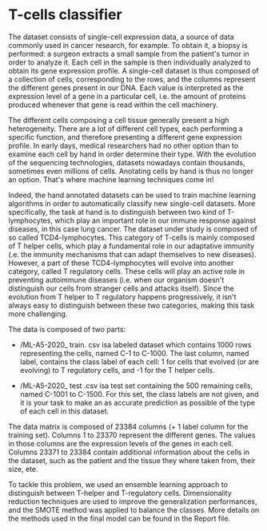 # T-cells classifier


The dataset consists of single-cell expression data, a source of data commonly used in cancer research, for example. To obtain it, a biopsy is performed: a surgeon extracts a small sample from the patient's tumor in order to analyze it. Each cell in the sample is then individually analyzed to obtain its gene expression profile. A single-cell dataset is thus composed of a collection of cells, corresponding to the rows, and the columns represent the different genes present in our DNA. Each value is interpreted as the expression level of a gene in a particular cell, i.e. the amount of proteins produced whenever that gene is read within the cell machinery.

The different cells composing a cell tissue generally present a high heterogeneity. There are a lot of different cell types, each performing a specific function,
and therefore presenting a different gene expression profile. In early days, medical researchers had no other option than to examine each cell by hand in
order determine their type. With the evolution of the sequencing technologies, datasets nowadays contain thousands, sometimes even millions of cells.
Anotating cells by hand is thus no longer an option. That's where machine learning techniques come in!

Indeed, the hand annotated datasets can be used to train machine learning algorithms in order to automatically classify new single-cell datasets. More
specifically, the task at hand is to distinguish between two kind of T-lymphocytes, which play an important role in our immune response against diseases, in this
case lung cancer. The dataset under study is composed of so called TCD4-lymphocytes. This category of T-cells is mainly composed of T helper cells, which
play a fundamental role in our adaptative immunity (.e. the immunity mechanisms that can adapt themselves to new diseases). However, a part of these
TCD4-lymphocytes will evolve into another category, called T regulatory cells. These cells will play an active role in preventing autoimmune diseases (i.e. when
our organism doesn't distinguish our cells from stranger cells and attacks itself). Since the evolution from T helper to T regulatory happens progressively, it
isn't always easy to distinguish between these two categories, making this task more challenging.


The data is composed of two parts:

  - /ML-A5-2020_ train. csv isa labeled dataset which contains 1000 rows representing the cells, named C-1 to C-1000. The last column, named label,
contains the class label of each cell: 1 for cells that evolved (or are evolving) to T regulatory cells, and -1 for the T helper cells.

  - /ML-A5-2020_ test .csv isa test set containing the 500 remaining cells, named C-1001 to C-1500. For this set, the class labels are not given, and it is your
task to make an as accurate prediction as possible of the type of each cell in this dataset.

The data matrix is composed of 23384 columns (+ 1 label column for the training set). Columns 1 to 23370 represent the different genes. The values in those
columns are the expression levels of the genes in each cell. Columns 23371 to 23384 contain additional information about the cells in the dataset, such as the
patient and the tissue they where taken from, their size, ete.




To tackle this problem, we used an ensemble learning approach to distinguish between T-helper and T-regulatory cells. Dimensionality reduction techniques are used to improve the generalization performances, and the SMOTE method was applied to balance the classes. More details on the methods used in the final model can be found in the Report file.

